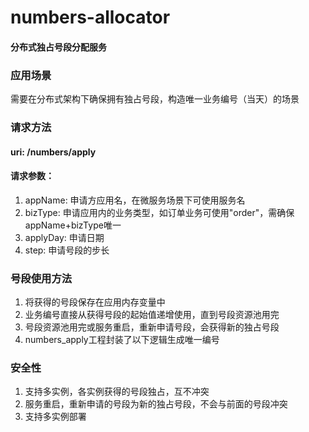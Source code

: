# numbers-allocator
#### 分布式独占号段分配服务
### 应用场景
需要在分布式架构下确保拥有独占号段，构造唯一业务编号（当天）的场景
### 请求方法
#### uri: /numbers/apply
#### 请求参数：
1. appName: 申请方应用名，在微服务场景下可使用服务名
2. bizType: 申请应用内的业务类型，如订单业务可使用"order"，需确保appName+bizType唯一
3. applyDay: 申请日期
3. step: 申请号段的步长
### 号段使用方法
1. 将获得的号段保存在应用内存变量中
2. 业务编号直接从获得号段的起始值递增使用，直到号段资源池用完
3. 号段资源池用完或服务重启，重新申请号段，会获得新的独占号段
4. numbers_apply工程封装了以下逻辑生成唯一编号
### 安全性
1. 支持多实例，各实例获得的号段独占，互不冲突
2. 服务重启，重新申请的号段为新的独占号段，不会与前面的号段冲突
3. 支持多实例部署
